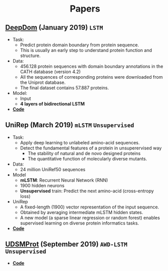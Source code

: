 <h1 align="center">Papers</h1>


## [DeepDom](https://psb.stanford.edu/psb-online/proceedings/psb19/jiang.pdf) (January 2019) `LSTM`
- Task:
  - Predict protein domain boundary from protein sequence.
  - This is usually an early step to understand protein function and structure.
- Data:
  - 456.128 protein sequences with domain boundary annotations in the CATH database (version 4.2)
  - All the sequences of corresponding proteins were downloaded from the Uniprot database.
  - The final dataset contains 57.887 proteins.
- Model:
  - Input
  - **4 layers of bidirectional LSTM**
- [**Code**](https://github.com/yuexujiang/DeepDom)


## UniRep (March 2019) `mLSTM` `Unsupervised`
- Task:
  - Apply deep learning to unlabeled amino-acid sequences.
  - Detect the fundamental features of a protein in unsuperervised way
    - The stability of natural and de novo designed proteins
    - The quantitative function of molecularly diverse mutants.
- Data:
  - 24 million UniRef50 sequences
- Model
  - **mLSTM**: Recurrent Neural Network (RNN)
  - 1900 hidden neurons
  - **Unsupervised** train: Predict the next amino-acid (cross-entropy loss)
- UniRep
  - A fixed-length (1900) vector representation of the input sequence.
  - Obtained by averaging intermediate mLSTM hidden states.
  - A new model (a sparse linear regression or random forest) enables supervised learning on diverse protein informatics tasks.
- [**Code**](https://github.com/churchlab/UniRep)

## [UDSMProt](https://www.biorxiv.org/content/10.1101/704874v2.full.pdf) (September 2019) `AWD-LSTM` `Unsupervised`
- [**Code**](https://github.com/nstrodt/UDSMProt)
